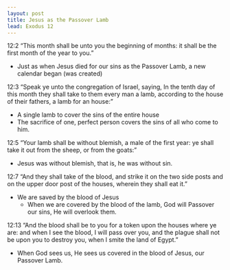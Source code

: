```yaml
---
layout: post
title: Jesus as the Passover Lamb
lead: Exodus 12
---
```


12:2  “This month shall be unto you the beginning of months: it shall be the first month of the year to you.”
- Just as when Jesus died for our sins as the Passover Lamb, a new calendar began (was created)


12:3  “Speak ye unto the congregation of Israel, saying, In the tenth day of this month they shall take to them every man a lamb, according to the house of their fathers, a lamb for an house:”
-	A single lamb to cover the sins of the entire house
-	The sacrifice of one, perfect person covers the sins of all who come to him.

12:5  “Your lamb shall be without blemish, a male of the first year: ye shall take it out from the sheep, or from the goats:”
-	Jesus was without blemish, that is, he was without sin. 

12:7  “And they shall take of the blood, and strike it on the two side posts and on the upper door post of the houses, wherein they shall eat it.”
-	We are saved by the blood of Jesus
	-	When we are covered by the blood of the lamb, God will Passover our sins, He will overlook them.

12:13  “And the blood shall be to you for a token upon the houses where ye are: and when I see the blood, I will pass over you, and the plague shall not be upon you to destroy you, when I smite the land of Egypt.”
-	When God sees us, He sees us covered in the blood of Jesus, our Passover Lamb. 
